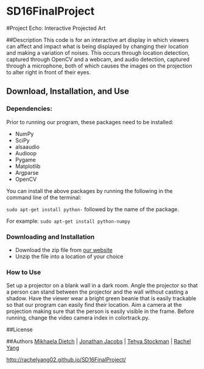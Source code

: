 # SD16FinalProject

#Project Echo: Interactive Projected Art

##Description
This code is for an interactive art display in which viewers can affect and impact what is being displayed by changing their location and making a variation of noises.  This occurs through location detection, captured through OpenCV and a webcam, and audio detection, captured through a microphone, both of which causes the images on the projection to alter right in front of their eyes.

## Download, Installation, and Use
### Dependencies:
Prior to running our program, these packages need to be installed:
* NumPy
* SciPy
* alsaaudio 
* Audioop
* Pygame
* Matplotlib
* Argparse
* OpenCV

You can install the above packages by running the following in the command line of the terminal:

`sudo apt-get install python-` followed by the name of the package.


For example:
`sudo apt-get install python-numpy`

### Downloading and Installation
* Download the zip file from [our website](http://rachelyang02.github.io/SD16FinalProject/)
* Unzip the file into a location of your choice

### How to Use
Set up a projector on a blank wall in a dark room. Angle the projector so that a person can stand between the projector and the wall without casting a shadow. Have the viewer wear a bright green beanie that is easily trackable so that our program can easily find their location.  Aim a camera at the projection making sure that the person is easily visible in the frame. Before running, change the video camera index in colortrack.py.



##License


##Authors
[Mikhaela Dietch](https://github.com/Mikhaela) | [Jonathan Jacobs](https://github.com/JonathanBJacobs) | [Tehya Stockman](https://github.com/TehyaStockman) | [Rachel Yang](https://github.com/RachelYang02)

http://rachelyang02.github.io/SD16FinalProject/
